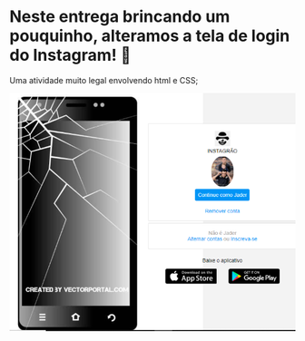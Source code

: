 # Neste entrega brincando um pouquinho, alteramos a tela de login do Instagram! :eyes:

Uma atividade muito legal envolvendo html e CSS; 

![](Login.png)
